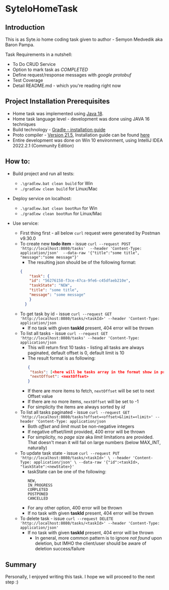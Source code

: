# SyteIoHomeTask
## Introduction
This is as Syte.io home coding task given to author - Semyon Medvedik aka Baron Pampa.

Task Requirements in a nutshell:
* To Do CRUD Service
* Option to mark task as *COMPLETED*
* Define request/response messages with *google protobuf*
* Test Coverage
* Detail README.md - which you're reading right now

## Project Installation Prerequisites 
* Home task was implemented using [Java 18](https://www.oracle.com/java/technologies/downloads/#jdk18-windows).
* Home task language level - development was done using JAVA 16 techniques
* Build technology - [Gradle - installation guide](https://gradle.org/install/)
* Proto compiler - [Version 21.5](https://github.com/protocolbuffers/protobuf/releases/tag/v21.5), Installation guide can be found [here](https://grpc.io/docs/protoc-installation/)
* Entire development was done on Win 10 environment, using IntelliJ IDEA 2022.2.1 (Community Edition)

## How to:

* Build project and run all tests:
  * `.\gradlew.bat clean build` for Win
  * `./gradlew clean build` for Linux/Mac

* Deploy service on localhost:
  * `.\gradlew.bat clean bootRun` for Win
  * `./gradlew clean bootRun` for Linux/Mac

* Use service:
  * First thing first - all below `curl` request were generated by Postman v9.30.0
  * To create new **todo item** - issue `curl --request POST 'http://localhost:8080/tasks' 
    --header 'Content-Type: application/json' 
    --data-raw '{"title":"some title", "message":"some message"}'`
    * The resulting json should be of the following format: 
    ```json
    {
        "task": {
        "id": "56276158-f3ce-47ca-9fe6-c45dfaeb210e",
        "taskState": "NEW",
        "title": "some title",
        "message": "some message"
        }
      }
  * To get task by id - issue `curl --request GET 'http://localhost:8080/tasks/<taskId>' --header 'Content-Type: application/json`
    * If no task with given **taskId** present, 404 error will be thrown
  * To list all tasks - issue `curl --request GET 'http://localhost:8080/tasks' --header 'Content-Type: application/json`
    * This will return first 10 tasks - listing all tasks are always paginated, default offset is 0, default limit is 10
    * The result format is as following:
      ```json
      {
       "tasks": [<here will be tasks array in the format show in previous example>],
       "nextOffset": <nextOffset>
      }
    * If there are more items to fetch, `nextOffset` will be set to next Offset value
    * If there are no more items, `nextOffset` will be set to -1
    * For simplicity the items are always sorted by *id*
  * To list all tasks paginated - issue `curl --request GET 'http://localhost:8080/tasks?offset=<offset>&limit=<limit>' --header 'Content-Type: application/json`
    * Both *offset* and *limit* must be non-negative integers
    * If negative offset/limit provided, 400 error will be thrown
    * For simplicity, no *page size* aka *limit* limitations are provided. That doesn't mean it will fail on large numbers (below MAX_INT, naturally)
  * To update task state - issue `curl --request PUT 'http://localhost:8080/tasks/<taskId>' \
    --header 'Content-Type: application/json' \
    --data-raw '{"id":<taskId>, "taskState":<newState>}'`
    * taskState can be one of the following:
      ```
      NEW,
      IN_PROGRESS
      COMPLETED
      POSTPONED
      CANCELLED
      ``` 
    * For any other option, 400 error will be thrown
    * If no task with given **taskId** present, 404 error will be thrown
  * To delete task - issue `curl --request DELETE 'http://localhost:8080/tasks/<taskId>' --header 'Content-Type: application/json'`
    * If no task with given **taskId** present, 404 error will be thrown
      * In general, more common pattern is to ignore *not found* upon deletion, but IMHO the client/user should be aware of deletion success/failure
    
## Summary
Personally, I enjoyed writing this task. I hope we will proceed to the next step :)
